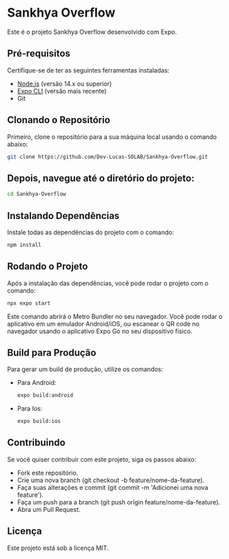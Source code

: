 # Sankhya Overflow

Este é o projeto Sankhya Overflow desenvolvido com Expo.

## Pré-requisitos

Certifique-se de ter as seguintes ferramentas instaladas:

- [Node.js](https://nodejs.org/) (versão 14.x ou superior)
- [Expo CLI](https://docs.expo.dev/get-started/installation/) (versão mais recente)
- Git

## Clonando o Repositório

Primeiro, clone o repositório para a sua máquina local usando o comando abaixo:

```bash
git clone https://github.com/Dev-Lucas-SOLAB/Sankhya-Overflow.git
```

## Depois, navegue até o diretório do projeto:

```bash
cd Sankhya-Overflow
```

## Instalando Dependências
Instale todas as dependências do projeto com o comando:
```bash
npm install
```

## Rodando o Projeto
Após a instalação das dependências, você pode rodar o projeto com o comando:
```bash
npx expo start
```
Este comando abrirá o Metro Bundler no seu navegador. Você pode rodar o aplicativo em um emulador Android/iOS, ou escanear o QR code no navegador usando o aplicativo Expo Go no seu dispositivo físico.


## Build para Produção
Para gerar um build de produção, utilize os comandos:

- Para Android:
  ```bash
  expo build:android
  ```
  
- Para Ios:
  ```bash
  expo build:ios
  ```

## Contribuindo

Se você quiser contribuir com este projeto, siga os passos abaixo:

- Fork este repositório.
- Crie uma nova branch (git checkout -b feature/nome-da-feature).
- Faça suas alterações e commit (git commit -m 'Adicionei uma nova feature').
- Faça um push para a branch (git push origin feature/nome-da-feature).
- Abra um Pull Request.

## Licença
Este projeto está sob a licença MIT.



